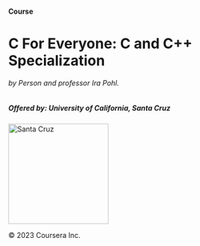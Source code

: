 <h4>Course</h4>
<h1>C For Everyone: C and C++ Specialization</h1>
<h6>by Person and professor Ira Pohl.</h6>
<h5>Offered by: University of California, Santa Cruz</h5>
<img src="https://upload.wikimedia.org/wikipedia/commons/thumb/5/53/The_University_of_California_1868_UCSC.svg/1200px-The_University_of_California_1868_UCSC.svg.png" alt="Santa Cruz" width="200px">
<p>&copy; 2023 Coursera Inc.</p>
